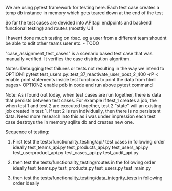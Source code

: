 We are using pytest framework for testing here.
Each test case creates a temp db instance in memory which gets teared down at the end of the test

So far the test cases are devided into API(api endpoints and backend functional testing) and routes (mosttly UI)

I havent done much testing on rbac. eg a user from a different team shoudnt be able to edit other teams user etc. - TODO

"case_assignment_test_cases" is a scenario based test case that was manually verified. It verifies the case distribution algorithm.

Notes: Debugging test failures or tests not resulting in the way we intend to
OPTION1 pytest test_users.py::test_37_reactivate_user_post_2_400  -rP  < enable print statements inside test functions to print the data from html pages>
OPTION2 enable pdb in code and run above pytest command 

Note: As i found out today, when test cases are run together, there is data that persists between test cases. For example if test_1 creates a job, the when test 1 and test 2 are executed together, test 2 "state" will an existing job created in test 1. If test 2 is run  individually, then there is no persistent data. Need more research into this as i was under impression each test case destroys the in memory sqllite db and creates new one.

Sequence of testing:
1. First test the tests/functionality_testing/api/ test cases in following order ideally
test_teams_api.py
test_products_api.py
test_users_api.py
test_userproduct_api.py
test_cases_api.py
test_audit_api.py

2. then test the tests/functionality_testing/routes in the following order ideally
test_teams.py
test_products.py
test_users.py
test_main.py

3. then test the tests/functionality_testing/data_integrity_tests in following order ideally

